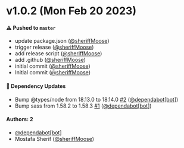 # v1.0.2 (Mon Feb 20 2023)

#### ⚠️ Pushed to `master`

- update package.json ([@sheriffMoose](https://github.com/sheriffMoose))
- trigger release ([@sheriffMoose](https://github.com/sheriffMoose))
- add release script ([@sheriffMoose](https://github.com/sheriffMoose))
- add .github ([@sheriffMoose](https://github.com/sheriffMoose))
- initial commit ([@sheriffMoose](https://github.com/sheriffMoose))
- Initial commit ([@sheriffMoose](https://github.com/sheriffMoose))

#### 🔩 Dependency Updates

- Bump @types/node from 18.13.0 to 18.14.0 [#2](https://github.com/smoosee/vite-plugin-sass/pull/2) ([@dependabot[bot]](https://github.com/dependabot[bot]))
- Bump sass from 1.58.2 to 1.58.3 [#1](https://github.com/smoosee/vite-plugin-sass/pull/1) ([@dependabot[bot]](https://github.com/dependabot[bot]))

#### Authors: 2

- [@dependabot[bot]](https://github.com/dependabot[bot])
- Mostafa Sherif ([@sheriffMoose](https://github.com/sheriffMoose))
